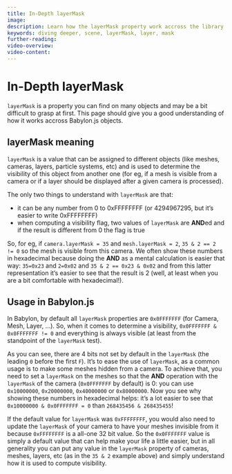 ```yaml
---
title: In-Depth layerMask
image: 
description: Learn how the layerMask property work accross the library
keywords: diving deeper, scene, layerMask, layer, mask
further-reading:
video-overview:
video-content:
---
```


# In-Depth layerMask

`layerMask` is a property you can find on many objects and may be a bit difficult to grasp at first. This page should give you a good understanding of how it works accross Babylon.js objects.

## layerMask meaning

`layerMask` is a value that can be assigned to different objects (like meshes, cameras, layers, particle systems, etc) and is used to determine the visibility of this object from another one (for eg, if a mesh is visible from a camera or if a layer should be displayed after a given camera is processed).

The only two things to understand with `layerMask` are that:
* it can be any number from 0 to 0xFFFFFFFF (or 4294967295, but it’s easier to write 0xFFFFFFFF)
* when computing a visibility flag, two values of `layerMask` are **AND**ed and if the result is different from 0 the flag is true

So, for eg, if `camera.layerMask = 35` and `mesh.layerMask = 2`, `35 & 2 == 2 != 0` so the mesh is visible from this camera. We often show these numbers in hexadecimal because doing the **AND** as a mental calculation is easier that way: `35=0x23` and `2=0x02` and `35 & 2 == 0x23 & 0x02` and from this latter representation it’s easier to see that the result is 2 (well, at least when you are a bit comfortable with hexadecimal!).

## Usage in Babylon.js

In Babylon, by default all `layerMask` properties are `0x0FFFFFFF` (for Camera, Mesh, Layer, …). So, when it comes to determine a visibility, `0x0FFFFFFF & 0x0FFFFFFF != 0` and everything is always visible (at least from the standpoint of the `layerMask` test).

As you can see, there are 4 bits not set by default in the `layerMask` (the leading `0` before the first `F`). It’s to ease the use of `layerMask`, as a common usage is to make some meshes hidden from a camera. To achieve that, you need to set a `layerMask` on the meshes so that the **AND** operation with the `layerMask` of the camera (`0x0FFFFFFF` by default) is 0: you can use `0x10000000`, `0x20000000`, `0x40000000` or `0x80000000`. Now you see why showing these numbers in hexadecimal helps: it’s a lot easier to see that `0x10000000 & 0x0FFFFFFF = 0` than `268435456 & 268435455`!

If the default value for `layerMask` was `0xFFFFFFFF`, you would also need to update the `layerMask` of your camera to have your meshes invisible from it because `0xFFFFFFFF` is a all-one 32 bit value. So the `0x0FFFFFFF` value is simply a default value that can help make your life a little easier, but in all generality you can put any value in the `layerMask` property of cameras, meshes, layers, etc (as in the `35 & 2` example above) and simply understand how it is used to compute visibility.
